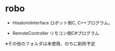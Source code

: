 # robo

* HisatomiInterface
ロボット側C, C++プログラム。

* RemoteController
リモコン側C#プログラム


※その他のフォルダは未使用、のちに削除予定
